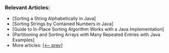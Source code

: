 ### Relevant Articles:

- [Sorting a String Alphabetically in Java]
- [Sorting Strings by Contained Numbers in Java]
- [Guide to In-Place Sorting Algorithm Works with a Java Implementation]
- [Partitioning and Sorting Arrays with Many Repeated Entries with Java Examples]
- More articles: [[<-- prev]](/algorithms-sorting)
